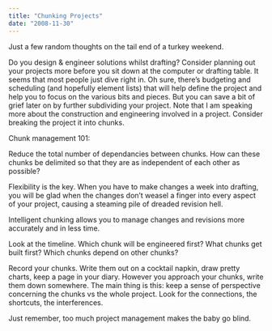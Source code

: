 ```yaml
---
title: "Chunking Projects"
date: "2008-11-30"
---
```


Just a few random thoughts on the tail end of a turkey weekend.

Do you design & engineer solutions whilst drafting? Consider planning out your projects more before you sit down at the computer or drafting table. It seems that most people just dive right in. Oh sure, there’s budgeting and scheduling (and hopefully element lists) that will help define the project and help you to focus on the various bits and pieces. But you can save a bit of grief later on by further subdividing your project. Note that I am speaking more about the construction and engineering involved in a project. Consider breaking the project it into chunks.

Chunk management 101:

Reduce the total number of dependancies between chunks. How can these chunks be delimited so that they are as independent of each other as possible?

Flexibility is the key. When you have to make changes a week into drafting, you will be glad when the changes don’t weasel a finger into every aspect of your project, causing a steaming pile of dreaded revision hell.

Intelligent chunking allows you to manage changes and revisions more accurately and in less time.

Look at the timeline. Which chunk will be engineered first? What chunks get built first? Which chunks depend on other chunks?

Record your chunks. Write them out on a cocktail napkin, draw pretty charts, keep a page in your diary. However you approach your chunks, write them down somewhere. The main thing is this: keep a sense of perspective concerning the chunks vs the whole project. Look for the connections, the shortcuts, the interferences.

Just remember, too much project management makes the baby go blind.
